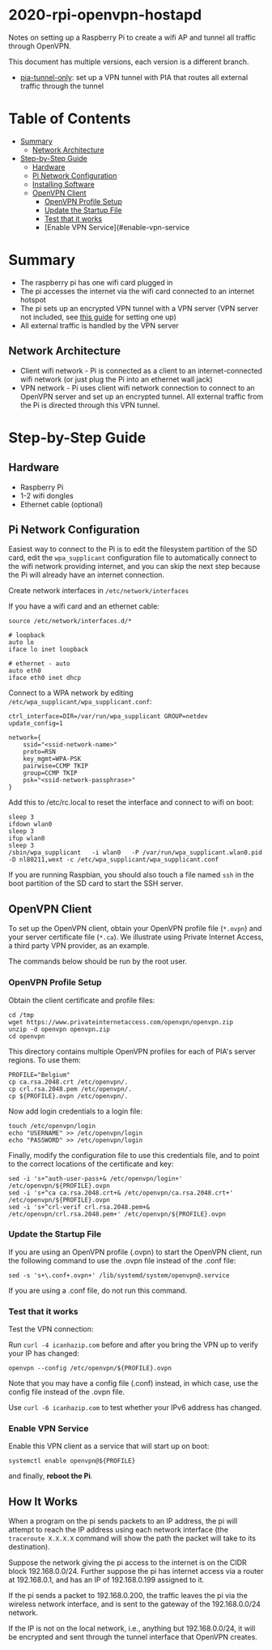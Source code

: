 # 2020-rpi-openvpn-hostapd

Notes on setting up a Raspberry Pi to create a wifi AP and tunnel all traffic through OpenVPN.

This document has multiple versions, each version is a different branch.

* [pia-tunnel-only](https://github.com/charlesreid1-raspberry-pi/2020-rpi-openvpn-hostapd/tree/pia-tunnel-only): set up a VPN tunnel with PIA that routes all external traffic through the tunnel

# Table of Contents

* [Summary](#summary)
    * [Network Architecture](#network-architecture)
* [Step\-by\-Step Guide](#step-by-step-guide)
    * [Hardware](#hardware)
    * [Pi Network Configuration](#pi-network-configuration)
    * [Installing Software](#installing-software)
    * [OpenVPN Client](#openvpn-client)
        * [OpenVPN Profile Setup](#openvpn-profile-setup)
        * [Update the Startup File](#update-the-startup-file)
        * [Test that it works](#test-that-it-works)
        * [Enable VPN Service](#enable-vpn-service

# Summary

* The raspberry pi has one wifi card plugged in
* The pi accesses the internet via the wifi card connected to an internet hotspot
* The pi sets up an encrypted VPN tunnel with a VPN server (VPN server not included, see [this guide](https://github.com/charlesreid1/2020-openvpn-mfa-google-auth) for setting one up)
* All external traffic is handled by the VPN server

## Network Architecture

* Client wifi network - Pi is connected as a client to an internet-connected wifi
  network (or just plug the Pi into an ethernet wall jack)
* VPN network - Pi uses client wifi network connection to connect to an OpenVPN server
  and set up an encrypted tunnel. All external traffic from the Pi is directed through
  this VPN tunnel.

# Step-by-Step Guide

## Hardware

* Raspberry Pi
* 1-2 wifi dongles
* Ethernet cable (optional)

## Pi Network Configuration

Easiest way to connect to the Pi is to edit the filesystem partition of the SD card, edit the `wpa_supplicant`
configuration file to automatically connect to the wifi network providing internet, and you can skip the next step
because the Pi will already have an internet connection.

Create network interfaces in `/etc/network/interfaces`

If you have a wifi card and an ethernet cable:

```
source /etc/network/interfaces.d/*

# loopback
auto lo
iface lo inet loopback

# ethernet - auto
auto eth0
iface eth0 inet dhcp
```

Connect to a WPA network by editing `/etc/wpa_supplicant/wpa_supplicant.conf`:

```
ctrl_interface=DIR=/var/run/wpa_supplicant GROUP=netdev
update_config=1

network={
    ssid="<ssid-network-name>"
    proto=RSN
    key_mgmt=WPA-PSK
    pairwise=CCMP TKIP
    group=CCMP TKIP
    psk="<ssid-network-passphrase>"
}
```

Add this to /etc/rc.local to reset the interface and connect to wifi on boot:

```
sleep 3
ifdown wlan0
sleep 3
ifup wlan0
sleep 3
/sbin/wpa_supplicant   -i wlan0   -P /var/run/wpa_supplicant.wlan0.pid   -D nl80211,wext -c /etc/wpa_supplicant/wpa_supplicant.conf
```

If you are running Raspbian, you should also touch a file named `ssh` in the boot partition of the SD card to start the SSH server.

## OpenVPN Client

To set up the OpenVPN client, obtain your OpenVPN profile file (`*.ovpn`) and your server certificate
file (`*.ca`). We illustrate using Private Internet Access, a third party VPN provider, as an example.

The commands below should be run by the root user.

### OpenVPN Profile Setup

Obtain the client certificate and profile files:

```
cd /tmp
wget https://www.privateinternetaccess.com/openvpn/openvpn.zip
unzip -d openvpn openvpn.zip
cd openvpn
```

This directory contains multiple OpenVPN profiles for each of PIA's server regions. To use them:

```
PROFILE="Belgium"
cp ca.rsa.2048.crt /etc/openvpn/.
cp crl.rsa.2048.pem /etc/openvpn/.
cp ${PROFILE}.ovpn /etc/openvpn/.
```

Now add login credentials to a login file:

```
touch /etc/openvpn/login
echo "USERNAME" >> /etc/openvpn/login
echo "PASSWORD" >> /etc/openvpn/login
```

Finally, modify the configuration file to use this credentials file, and to point to the correct
locations of the certificate and key:

```
sed -i 's+^auth-user-pass+& /etc/openvpn/login+' /etc/openvpn/${PROFILE}.ovpn
sed -i 's+^ca ca.rsa.2048.crt+& /etc/openvpn/ca.rsa.2048.crt+' /etc/openvpn/${PROFILE}.ovpn
sed -i 's+^crl-verif crl.rsa.2048.pem+& /etc/openvpn/crl.rsa.2048.pem+' /etc/openvpn/${PROFILE}.ovpn
```

### Update the Startup File

If you are using an OpenVPN profile (.ovpn) to start the OpenVPN client, run the following command
to use the .ovpn file instead of the .conf file:

```
sed -s 's+\.conf+.ovpn+' /lib/systemd/system/openvpn@.service
```

If you are using a .conf file, do not run this command.

### Test that it works

Test the VPN connection:

Run `curl -4 icanhazip.com` before and after you bring the VPN up to verify your IP has changed:

```
openvpn --config /etc/openvpn/${PROFILE}.ovpn
```

Note that you may have a config file (.conf) instead, in which case, use the config file instead of the .ovpn file.

Use `curl -6 icanhazip.com` to test whether your IPv6 address has changed.

### Enable VPN Service

Enable this VPN client as a service that will start up on boot:

```
systemctl enable openvpn@${PROFILE}
```

and finally, **reboot the Pi**.

## How It Works

When a program on the pi sends packets to an IP address, the pi will attempt to reach the
IP address using each network interface (the `traceroute X.X.X.X` command will show the
path the packet will take to its destination).

Suppose the network giving the pi access to the internet is on the CIDR block 192.168.0.0/24.
Further suppose the pi has internet access via a router at 192.168.0.1, and has an IP of
192.168.0.199 assigned to it.

If the pi sends a packet to 192.168.0.200, the traffic leaves the pi via the wireless network
interface, and is sent to the gateway of the 192.168.0.0/24 network.

If the IP is not on the local network, i.e., anything but 192.168.0.0/24, it will be encrypted
and sent through the tunnel interface that OpenVPN creates.

